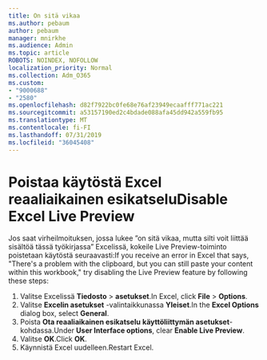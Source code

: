 ```yaml
---
title: On sitä vikaa
ms.author: pebaum
author: pebaum
manager: mnirkhe
ms.audience: Admin
ms.topic: article
ROBOTS: NOINDEX, NOFOLLOW
localization_priority: Normal
ms.collection: Adm_O365
ms.custom:
- "9000688"
- "2580"
ms.openlocfilehash: d82f7922bc0fe68e76af23949ecaafff771ac221
ms.sourcegitcommit: a53157190ed2c4bdade088afa45dd942a559fb95
ms.translationtype: MT
ms.contentlocale: fi-FI
ms.lasthandoff: 07/31/2019
ms.locfileid: "36045408"
---
```

# <a name="disable-excel-live-preview"></a><span data-ttu-id="f4ae6-102">Poistaa käytöstä Excel reaaliaikainen esikatselu</span><span class="sxs-lookup"><span data-stu-id="f4ae6-102">Disable Excel Live Preview</span></span>

<span data-ttu-id="f4ae6-103">Jos saat virheilmoituksen, jossa lukee ”on sitä vikaa, mutta silti voit liittää sisältöä tässä työkirjassa” Excelissä, kokeile Live Preview-toiminto poistetaan käytöstä seuraavasti:</span><span class="sxs-lookup"><span data-stu-id="f4ae6-103">If you receive an error in Excel that says, "There's a problem with the clipboard, but you can still paste your content within this workbook," try disabling the Live Preview feature by following these steps:</span></span>

1. <span data-ttu-id="f4ae6-104">Valitse Excelissä **Tiedosto** > **asetukset**.</span><span class="sxs-lookup"><span data-stu-id="f4ae6-104">In Excel, click **File** > **Options**.</span></span>
3. <span data-ttu-id="f4ae6-105">Valitse **Excelin asetukset** -valintaikkunassa **Yleiset**.</span><span class="sxs-lookup"><span data-stu-id="f4ae6-105">In the **Excel Options** dialog box, select **General**.</span></span>
4. <span data-ttu-id="f4ae6-106">Poista **Ota reaaliaikainen esikatselu** **käyttöliittymän asetukset**-kohdassa.</span><span class="sxs-lookup"><span data-stu-id="f4ae6-106">Under **User Interface options**, clear **Enable Live Preview**.</span></span>
5. <span data-ttu-id="f4ae6-107">Valitse **OK**.</span><span class="sxs-lookup"><span data-stu-id="f4ae6-107">Click **OK**.</span></span>
6. <span data-ttu-id="f4ae6-108">Käynnistä Excel uudelleen.</span><span class="sxs-lookup"><span data-stu-id="f4ae6-108">Restart Excel.</span></span>